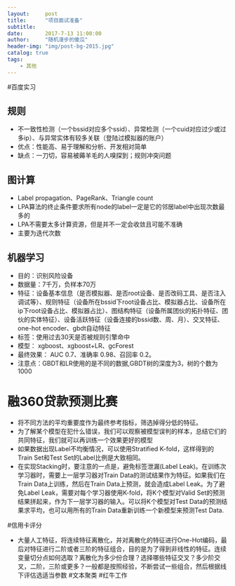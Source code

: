 ```yaml
---
layout:     post
title:      "项目面试准备"
subtitle:
date:       2017-7-13 11:00:00
author:     "随机漫步的傻瓜"
header-img: "img/post-bg-2015.jpg"
catalog: true
tags:
    - 其他
---
```

#百度实习
## 规则
- 不一致性检测（一个bssid对应多个ssid）、异常检测（一个cuid对应过少或过多ip）、与异常实体有较多关联（登陆过模拟器的账户）
- 优点：性能高、易于理解和分析、开发相对简单
- 缺点：一刀切，容易被薅羊毛的人嗅探到；规则冲突问题
## 图计算
- Label propagation、PageRank、Triangle count
- LPA算法的终止条件要求所有node的label一定是它的邻居label中出现次数最多的
- LPA不需要太多计算资源，但是并不一定会收敛且可能不准确
- 主要为迭代次数
## 机器学习
- 目的：识别风险设备
- 数据量：7千万，负样本70万
- 特征：设备基本信息（是否模拟器、是否root设备、是否改码工具、是否注入调试等）、规则特征（设备所在bssid下root设备占比、模拟器占比、设备所在ip下root设备占比、模拟器占比）、图结构特征（设备所属团伙的拓扑特征、团伙的实体特征）、设备活跃特征（设备连接的bssid数、周、月）、交叉特征、one-hot encoder、gbdt自动特征
- 标签：使用过去30天是否被规则引擎命中
- 模型： xgboost、xgboost+LR、gcForest
- 最终效果： AUC 0.7、准确率 0.98、召回率 0.2。
- 注意点：GBDT和LR使用的是不同的数据,GBDT树的深度为3，树的个数为1000

# 融360贷款预测比赛
- 将不同方法的平均重要度作为最终参考指标，筛选掉得分低的特征。
- 为了解某个模型在犯什么错误，我们可以观察被模型误判的样本，总结它们的共同特征，我们就可以再训练一个效果更好的模型
- 如果数据出现Label不均衡情况，可以使用Stratified K-fold，这样得到的Train Set和Test Set的Label比例是大致相同。
- 在实现Stacking时，要注意的一点是，避免标签泄漏(Label Leak)。在训练次学习器时，需要上一层学习器对Train Data的测试结果作为特征。如果我们在Train Data上训练，然后在Train Data上预测，就会造成Label Leak。为了避免Label Leak，需要对每个学习器使用K-fold，将K个模型对Valid Set的预测结果拼起来，作为下一层学习器的输入。可以将K个模型对Test Data的预测结果求平均，也可以用所有的Train Data重新训练一个新模型来预测Test Data.

#信用卡评分
- 大量人工特征，将连续特征离散化，并对离散化的特征进行One-Hot编码，最后对特征进行二阶或者三阶的特征组合，目的是为了得到非线性的特征。连续变量切分点如何选取？离散化为多少份合理？选择哪些特征交叉？多少阶交叉，二阶，三阶或更多？一般都是按照经验，不断尝试一些组合，然后根据线下评估选适当参数
#文本聚类
#红牛工作
